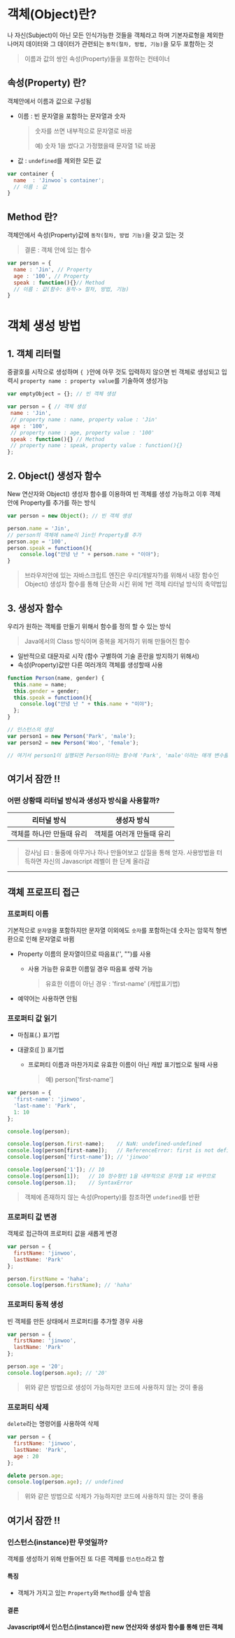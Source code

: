 # 객체(Object)란?

나 자신(Subject)이 아닌 모든 인식가능한 것들을 객체라고 하며 기본자료형을 제외한 나머지 데이터와 그 데이터가 관련되는 `동작(절차, 방법, 기능)`을 모두 포함하는 것

> 이름과 값의 쌍인 속성(Property)들을 포함하는 컨테이너



## 속성(Property) 란?

객체안에서 이름과 값으로 구성됨

- 이름 : 빈 문자열을 포함하는 문자열과 숫자

  > 숫자를 쓰면 내부적으로 문자열로 바꿈 
  >
  > 예) 숫자 1을 썼다고 가정했을때 문자열 1로 바꿈

- 값 : `undefined`를 제외한 모든 값

```javascript
var container {
  name  : 'Jinwoo`s container';
  // 이름 : 값
}
```



## Method 란?

객체안에서 속성(Property)값에 `동작(절차, 방법 기능)`을 갖고 있는 것

> 결론 : 객체 안에 있는 함수

```javascript
var person = {
  name : 'Jin', // Property
  age : '100', // Property
  speak : function(){}// Method
  // 이름 : 값(함수: 동작-> 절차, 방법, 기능)
}
```



# 객체 생성 방법

## 1. 객체 리터럴

중괄호를 시작으로 생성하며 `{ }`안에 아무 것도 입력하지 않으면 빈 객체로 생성되고 입력시  `property name : property value`를 기술하여 생성가능

```javascript
var emptyObject = {}; // 빈 객체 생성

var person = { // 객체 생성
 name : 'Jin', 
 // property name : name, property value : 'Jin'
 age : '100', 
 // property name : age, property value : '100'
 speak : function(){} // Method
 // property name : speak, property value : function(){}
};
```



## 2. Object() 생성자 함수

New 연산자와 Object() 생성자 함수를 이용하여 빈 객체를 생성 가능하고 이후 객체 안에 Property를 추가를 하는 방식

```javascript
var person = new Object(); // 빈 객체 생성

person.name = 'Jin', 
// person의 객체에 name이 Jin인 Property를 추가
person.age = '100',
person.speak = functioon(){
	console.log("안녕 난 " + person.name + "이야");
}
```

> 브라우저안에 있는 자바스크립트 엔진은 우리(개발자?)를 위해서 내장 함수인 Object() 생성자 함수를 통해 단순화 시킨 위에 1번 객체 리터널 방식의 축약법임



## 3. 생성자 함수

우리가 원하는 객체를 만들기 위해서 함수를 정의 할 수 있는 방식

> Java에서의 Class 방식이며 중복을 제거하기 위해 만들어진 함수 

- 일반적으로 대문자로 시작 (함수 구별하여 기술 혼란을 방지하기 위해서)
- 속성(Property)값만 다른 여러개의 객체를 생성할때 사용

```javascript
function Person(name, gender) {
  this.name = name;
  this.gender = gender;
  this.speak = functioon(){
	console.log("안녕 난 " + this.name + "이야");
  };
}

// 인스턴스의 생성
var person1 = new Person('Park', 'male');
var person2 = new Person('Woo', 'female');

// 여기서 person1이 실행되면 Person이라는 함수에 'Park', 'male'이라는 매개 변수를 가지고 실행하여 함수안에 this.name 값에 'Park'이 들어가고 this.gender에 'male' 이라는 값이 들어가며 결국 person1의 객체의 name 값은 'Park', gender 값은 'male'이 들어감
```



## 여기서 잠깐 !! 

### 어떤 상황때 리터널 방식과 생성자 방식을 사용할까?

|     리터널 방식     |     생성자 방식     |
| :------------: | :------------: |
| 객체를 하나만 만들때 유리 | 객체를 여러개 만들때 유리 |

> 강사님 曰 : 둘중에 아무거나 하나 만들어보고 삽질을 통해 얻자. 사용방법을 터득하면 자신의 Javascript 레벨이 한 단계 올라감

------



## 객체 프로프티 접근

### 프로퍼티 이름

기본적으로 `문자열`을 포함하지만 문자열 이외에도 `숫자`를 포함하는데 숫자는 암묵적 형변환으로 인해 문자열로 바뀜

- Property 이름의 문자열이므로 따음표('', "")를 사용

  - 사용 가능한 유효한 이름일 경우 따음표 생략 가능

    > 유효한 이름이 아닌 경우 : 'first-name' (캐밥표기법)

- 예약어는 사용하면 안됨



### 프로퍼티 값 읽기

- 마침표(.) 표기법

- 대괄호([ ]) 표기법

  - 프로퍼티 이름과 마찬가지로 유효한 이름이 아닌 캐밥 표기법으로 될때 사용 

    > 예) person['first-name']

```javascript
var person = {
  'first-name': 'jinwoo',
  'last-name': 'Park',
  1: 10
};

console.log(person);

console.log(person.first-name);    // NaN: undefined-undefined
console.log(person[first-name]);   // ReferenceError: first is not defined
console.log(person['first-name']); // 'jinwoo'

console.log(person['1']); // 10
console.log(person[1]);   // 10 정수형인 1을 내부적으로 문자열 1로 바꾸므로
console.log(person.1);    // SyntaxError
```

> 객체에 존재하지 않는 속성(Property)를 참조하면 `undefined`를 반환

### 프로퍼티 값 변경

객체로 접근하여 프로퍼티 값을 새롭게 변경

```javascript
var person = {
  firstName: 'jinwoo',
  lastName: 'Park'
};

person.firstName = 'haha';
console.log(person.firstName); // 'haha'
```

### 프로퍼티 동적 생성

빈 객체를 만든 상태에서 프로퍼티를 추가할 경우 사용

```javascript
var person = {
  firstName: 'jinwoo',
  lastName: 'Park'
};

person.age = '20';
console.log(person.age); // '20'
```

> 위와 같은 방법으로 생성이 가능하지만 코드에 사용하지 않는 것이 좋음

### 프로퍼티 삭제

`delete`라는 명령어를 사용하여 삭제

```javascript
var person = {
  firstName: 'jinwoo',
  lastName: 'Park',
  age : 20
};

delete person.age;
console.log(person.age); // undefined
```

> 위와 같은 방법으로 삭제가 가능하지만 코드에 사용하지 않는 것이 좋음

## 여기서 잠깐 !! 

### 인스턴스(instance)란 무엇일까?

객체를 생성하기 위해 만들어진 또 다른 객체를 `인스턴스`라고 함

#### 특징

- 객체가 가지고 있는 `Property`와 `Method`를 상속 받음

#### 결론

**Javascript에서 인스턴스(instance)란 new 연산자와 생성자 함수를 통해 만든 객체**